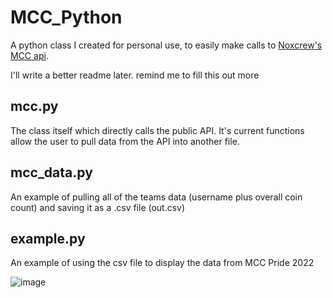 # MCC_Python

A python class I created for personal use, to easily make calls to [Noxcrew's MCC api](https://github.com/Noxcrew/mcchampionship-api).

I'll write a better readme later. remind me to fill this out more

## mcc.py

The class itself which directly calls the public API. It's current functions allow the user to pull data from the API into another file.

## mcc_data.py

An example of pulling all of the teams data (username plus overall coin count) and saving it as a .csv file (out.csv)


## example.py

An example of using the csv file to display the data from MCC Pride 2022

![image](https://user-images.githubusercontent.com/94010300/175427784-69823b01-9d70-4949-8385-10551b71c1b6.png)
